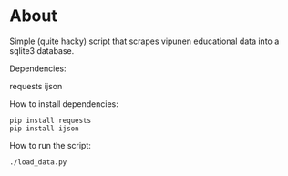 # About

Simple (quite hacky) script that scrapes vipunen educational data into a sqlite3 database.

Dependencies:

requests
ijson

How to install dependencies:
```
pip install requests
pip install ijson
```

How to run the script:

```
./load_data.py
```
